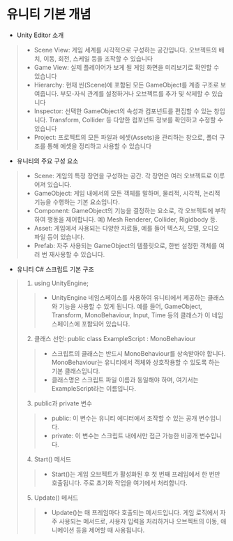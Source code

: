 # 유니티 기본 개념
+ Unity Editor 소개
> + Scene View: 게임 세계를 시각적으로 구성하는 공간입니다. 오브젝트의 배치, 이동, 회전, 스케일 등을 조작할 수 있습니다
> + Game View: 실제 플레이어가 보게 될 게임 화면을 미리보기로 확인할 수 있습니다
> + Hierarchy: 현재 씬(Scene)에 포함된 모든 GameObject를 계층 구조로 보여줍니다. 부모-자식 관계를 설정하거나 오브젝트를 추가 및 삭제할 수 있습니다
> + Inspector: 선택한 GameObject의 속성과 컴포넌트를 편집할 수 있는 창입니다. Transform, Collider 등 다양한 컴포넌트 정보를 확인하고 수정할 수 있습니다
> + Project: 프로젝트의 모든 파일과 에셋(Assets)을 관리하는 창으로, 폴더 구조를 통해 에셋을 정리하고 사용할 수 있습니다
+ 유니티의 주요 구성 요소
> + Scene: 게임의 특정 장면을 구성하는 공간. 각 장면은 여러 오브젝트로 이루어져 있습니다.
> + GameObject: 게임 내에서의 모든 객체를 말하며, 물리적, 시각적, 논리적 기능을 수행하는 기본 요소입니다.
> + Component: GameObject의 기능을 결정하는 요소로, 각 오브젝트에 부착하여 행동을 제어합니다. 예) Mesh Renderer, Collider, Rigidbody 등.
> + Asset: 게임에서 사용되는 다양한 자료들, 예를 들어 텍스처, 모델, 오디오 파일 등이 있습니다.
> + Prefab: 자주 사용되는 GameObject의 템플릿으로, 한번 설정한 객체를 여러 번 재사용할 수 있습니다.
+ 유니티 C# 스크립트 기본 구조
> 1. using UnityEngine;
> > + UnityEngine 네임스페이스를 사용하여 유니티에서 제공하는 클래스와 기능을 사용할 수 있게 됩니다. 예를 들어, GameObject, Transform, MonoBehaviour, Input, Time 등의 클래스가 이 네임스페이스에 포함되어 있습니다.
> 2. 클래스 선언: public class ExampleScript : MonoBehaviour
> > + 스크립트의 클래스는 반드시 MonoBehaviour를 상속받아야 합니다. MonoBehaviour는 유니티에서 객체와 상호작용할 수 있도록 하는 기본 클래스입니다.
> > + 클래스명은 스크립트 파일 이름과 동일해야 하며, 여기서는 ExampleScript라는 이름입니다.
> 3. public과 private 변수
> > + public: 이 변수는 유니티 에디터에서 조작할 수 있는 공개 변수입니다.
> > + private: 이 변수는 스크립트 내에서만 접근 가능한 비공개 변수입니다.
> 4. Start() 메서드
> > + Start()는 게임 오브젝트가 활성화된 후 첫 번째 프레임에서 한 번만 호출됩니다. 주로 초기화 작업을 여기에서 처리합니다.
> 5. Update() 메서드
> > + Update()는 매 프레임마다 호출되는 메서드입니다. 게임 로직에서 자주 사용되는 메서드로, 사용자 입력을 처리하거나 오브젝트의 이동, 애니메이션 등을 제어할 때 사용됩니다.
